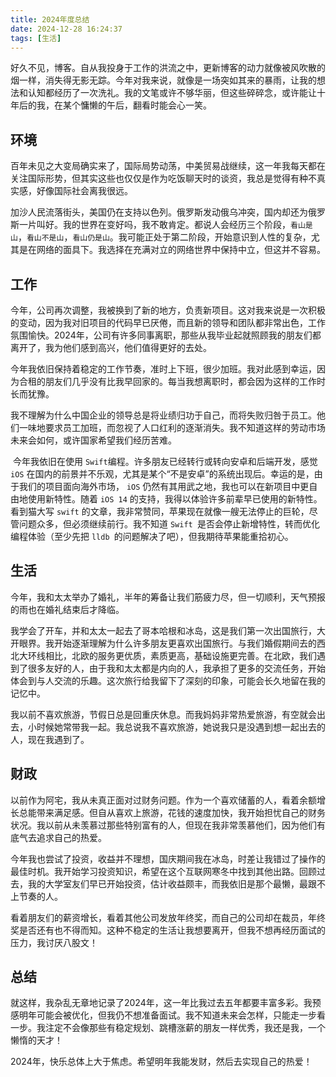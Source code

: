 ```yaml
---
title: 2024年度总结
date: 2024-12-28 16:24:37
tags: [生活] 
---
```


​	好久不见，博客。自从我投身于工作的洪流之中，更新博客的动力就像被风吹散的烟一样，消失得无影无踪。今年对我来说，就像是一场突如其来的暴雨，让我的想法和认知都经历了一次洗礼。我的文笔或许不够华丽，但这些碎碎念，或许能让十年后的我，在某个慵懒的午后，翻看时能会心一笑。
​		<!-- more -->
## 环境

​	百年未见之大变局确实来了，国际局势动荡，中美贸易战继续，这一年我每天都在关注国际形势，但其实这些也仅仅是作为吃饭聊天时的谈资，我总是觉得有种不真实感，好像国际社会离我很远。

​	加沙人民流落街头，美国仍在支持以色列。俄罗斯发动俄乌冲突，国内却还为俄罗斯一片叫好。我的世界在变好吗，我不敢肯定。都说人会经历三个阶段，`看山是山`，`看山不是山`，`看山仍是山`。我可能正处于第二阶段，开始意识到人性的复杂，尤其是在网络的面具下。我选择在充满对立的网络世界中保持中立，但这并不容易。

## 工作

​	今年，公司再次调整，我被换到了新的地方，负责新项目。这对我来说是一次积极的变动，因为我对旧项目的代码早已厌倦，而且新的领导和团队都非常出色，工作氛围愉快。2024年，公司有许多同事离职，那些从我毕业起就照顾我的朋友们都离开了，我为他们感到高兴，他们值得更好的去处。

​	今年我依旧保持着稳定的工作节奏，准时上下班，很少加班。我对此感到幸运，因为合租的朋友们几乎没有比我早回家的。每当我想离职时，都会因为这样的工作时长而犹豫。

​	我不理解为什么中国企业的领导总是将业绩归功于自己，而将失败归咎于员工。他们一味地要求员工加班，而忽视了人口红利的逐渐消失。我不知道这样的劳动市场未来会如何，或许国家希望我们经历苦难。

​	今年我依旧在使用 `Swift`编程。许多朋友已经转行或转向安卓和后端开发，感觉 `iOS` 在国内的前景并不乐观，尤其是某个“不是安卓”的系统出现后。幸运的是，由于我们的项目面向海外市场， `iOS` 仍然有其用武之地，我也可以在新项目中更自由地使用新特性。随着 `iOS 14` 的支持，我得以体验许多前辈早已使用的新特性。看到猫大写 `swift` 的文章，我非常赞同，苹果现在就像一艘无法停止的巨轮，尽管问题众多，但必须继续前行。我不知道 `Swift `是否会停止新增特性，转而优化编程体验（至少先把 `lldb `的问题解决了吧），但我期待苹果能重拾初心。

## 生活

​	今年，我和太太举办了婚礼，半年的筹备让我们筋疲力尽，但一切顺利，天气预报的雨也在婚礼结束后才降临。

​	我学会了开车，并和太太一起去了哥本哈根和冰岛，这是我们第一次出国旅行，大开眼界。我开始逐渐理解为什么许多朋友更喜欢出国旅行。与我们婚假期间去的西北大环线相比，北欧的服务更优质，素质更高，基础设施更完善。在北欧，我们遇到了很多友好的人，由于我和太太都是内向的人，我承担了更多的交流任务，开始体会到与人交流的乐趣。这次旅行给我留下了深刻的印象，可能会长久地留在我的记忆中。

​	我以前不喜欢旅游，节假日总是回重庆休息。而我妈妈非常热爱旅游，有空就会出去，小时候她常带我一起。我总说我不喜欢旅游，她说我只是没遇到想一起出去的人，现在我遇到了。

## 财政

​	以前作为阿宅，我从未真正面对过财务问题。作为一个喜欢储蓄的人，看着余额增长总能带来满足感。但自从喜欢上旅游，花钱的速度加快，我开始担忧自己的财务状况。我以前从未羡慕过那些特别富有的人，但现在我非常羡慕他们，因为他们有底气去追求自己的热爱。

​	今年我也尝试了投资，收益并不理想，国庆期间我在冰岛，时差让我错过了操作的最佳时机。我开始学习投资知识，希望在这个互联网寒冬中找到其他出路。回顾过去，我的大学室友们早已开始投资，估计收益颇丰，而我依旧是那个最懒，最跟不上节奏的人。

​	看着朋友们的薪资增长，看着其他公司发放年终奖，而自己的公司却在裁员，年终奖是否还有也不得而知。这种不稳定的生活让我想要离开，但我不想再经历面试的压力，我讨厌八股文！

## 总结

​	就这样，我杂乱无章地记录了2024年，这一年比我过去五年都要丰富多彩。我预感明年可能会被优化，但我仍不想准备面试。我不知道未来会怎样，只能走一步看一步。我注定不会像那些有稳定规划、跳槽涨薪的朋友一样优秀，我还是我，一个懒惰的天才！

2024年，快乐总体上大于焦虑。希望明年我能发财，然后去实现自己的热爱！